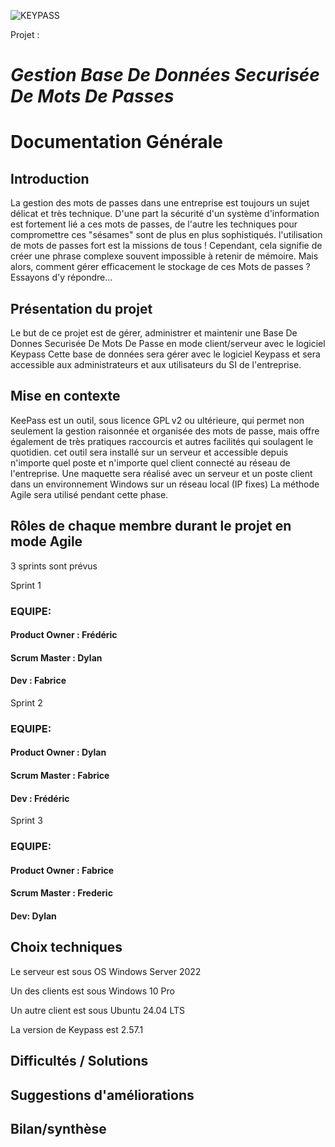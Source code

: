 ![KEYPASS](https://img.linuxfr.org/img/68747470733a2f2f6b6565706173732e696e666f2f696d616765732f69636f6e732f6b6565706173735f333232783133322e706e67/keepass_322x132.png)

Projet : 
# _**Gestion Base De Données Securisée De Mots De Passes**_

# Documentation Générale

## Introduction

La gestion des mots de passes dans une entreprise est toujours un sujet délicat et très technique.
D'une part la sécurité d'un système d'information est fortement lié a ces mots de passes, de l'autre les techniques pour compromettre ces "sésames" sont de plus en plus sophistiqués.
l'utilisation de mots de passes fort est la missions de tous !
Cependant, cela signifie de créer une phrase complexe souvent impossible à retenir de mémoire. 
Mais alors, comment gérer efficacement le stockage de ces Mots de passes ?
Essayons d'y répondre...

## Présentation du projet 

Le but de ce projet est de gérer, administrer et maintenir une Base De Donnes Securisée De Mots De Passe en mode client/serveur avec le logiciel Keypass
Cette base de données sera gérer avec le logiciel Keypass et sera accessible aux administrateurs et aux utilisateurs du SI de l'entreprise.


##  Mise en contexte

KeePass est un outil, sous licence GPL v2 ou ultérieure, qui permet non seulement la gestion raisonnée et organisée des mots de passe, mais offre également de très pratiques raccourcis et autres facilités qui soulagent le quotidien.
cet outil sera installé sur un serveur et accessible depuis n'importe quel poste et n'importe quel client connecté au réseau de l'entreprise.
Une maquette sera réalisé avec un serveur et un poste client dans un environnement Windows sur un réseau local (IP fixes)
La méthode Agile sera utilisé pendant cette phase.

## Rôles de chaque membre durant le projet en mode Agile

3 sprints sont prévus

Sprint 1

###    EQUIPE:
####        Product Owner : Frédéric
####        Scrum Master : Dylan
####        Dev : Fabrice

Sprint 2

 ###   EQUIPE:
 ####        Product Owner : Dylan
 ####        Scrum Master : Fabrice
 ####        Dev : Frédéric
    

Sprint 3

###    EQUIPE:
####         Product Owner : Fabrice
####         Scrum Master : Frederic
####         Dev: Dylan

## Choix techniques

Le serveur est sous OS Windows Server 2022 

Un des clients est sous Windows 10 Pro

Un autre client est sous Ubuntu 24.04 LTS

La version de Keypass est 2.57.1

## Difficultés / Solutions

## Suggestions d'améliorations

## Bilan/synthèse
